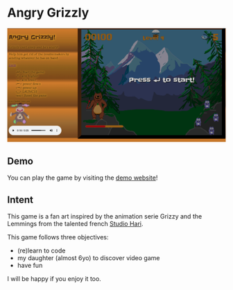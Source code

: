 # Angry Grizzly

![screenshot](https://github.com/leroyj/grizzly/blob/main/src/assets/screenshot.png?raw=true)

## Demo

You can play the game by visiting the [demo website](http://grizzly.djoo.org/)!

## Intent

This game is a fan art inspired by the animation serie Grizzy and the Lemmings from the talented french [Studio Hari](https://www.studiohari.com/).

This game follows three objectives:

* (re)learn to code
* my daughter (almost 6yo) to discover video game
* have fun

I will be happy if you enjoy it too.

